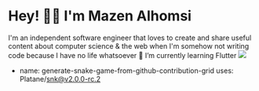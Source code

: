 <h1> Hey! 👋🏼 I'm Mazen Alhomsi</h1> 
I'm an independent software engineer that loves to create and share useful content about computer science & the web when I'm somehow not writing code because I have no life whatsoever
🌱 I’m currently learning Flutter
<img src="https://media-exp1.licdn.com/dms/image/C4D16AQEwdOFgex6nAw/profile-displaybackgroundimage-shrink_350_1400/0/1626327801751?e=1637193600&v=beta&t=zaNOXTTdMKgcAZSYE5sYN-le_ujfHb6Gp-FgOEp4BII">


- name: generate-snake-game-from-github-contribution-grid
  uses: Platane/snk@v2.0.0-rc.2

